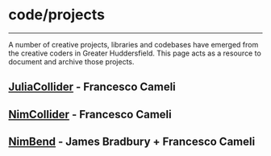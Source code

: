 # code/projects
---

A number of creative projects, libraries and codebases have emerged from the creative coders in Greater Huddersfield. This page acts as a resource to document and archive those projects.

## [JuliaCollider](https://github.com/vitreo12/JuliaCollider) - Francesco Cameli
## [NimCollider](https://github.com/vitreo12/NimCollider) - Francesco Cameli
## [NimBend](https://github.com/jamesb93/nimBend) - James Bradbury + Francesco Cameli








